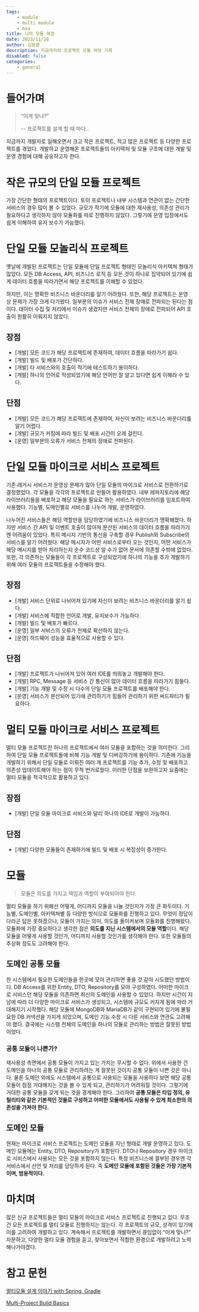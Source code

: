 ```yaml
---
tags: 
    - module
    - multi module
    - msa
title: 나의 모듈 여정
date: 2023/11/28
author: 김동환
description: 지금까지의 프로젝트 모듈 여정 기록
disabled: false
categories:
    - general
---
```


# 들어가며

> “이게 맞나?”
>
> -- 프로젝트를 설계 할 때 마다..
>

지금까지 개발자로 일해오면서 크고 작은 프로젝트, 적고 많은 프로젝트 등 다양한 프로젝트를 겪었다. 
개발하고 운영해온 프로젝트들의 아키텍처 및 모듈 구조에 대한 개발 및 운영 경험에 대해 공유하고자 한다.

# 작은 규모의 단일 모듈 프로젝트

가장 간단한 형태의 프로젝트이다. 토이 프로젝트나 내부 시스템과 연관이 없는 간단한 서비스의 경우 많이 볼 수 있었다. 
규모가 작기에 모듈에 대한 재사용성, 의존성 관리가 필요하다고 생각하지 않아 모듈화를 따로 진행하지 않았다. 
그렇기에 운영 입장에서도 쉽게 이해하여 유지 보수가 가능했다.

# 단일 모듈 모놀리식 프로젝트

옛날에 개발된 프로젝트는 단일 모듈에 단일 프로젝트 형태인 모놀리식 아키텍쳐 형태가 많았다. 
모든 DB Access, API, 비즈니스 로직 등 모든 것이 하나로 집약되어 있기에 쉽게 데이터 흐름을 따라가면서 해당 프로젝트를 이해할 수 있었다.

하지만, 이는 명확한 비즈니스 바운더리를 알기 어려웠다. 
또한, 해당 프로젝트는 운영 상 문제가 가장 크게 다가왔다. 
일부분의 이슈가 서비스 전체 장애로 전파되는 된다는 점이다.
데이터 수집 및 처리에서 이슈가 생겼지만 서비스 전체의 장애로 전파되어 API 호출이 원활히 이뤄지지 않았다.

## 장점

- [개발] 모든 코드가 해당 프로젝트에 존재하여, 데이터 흐름을 따라가기 쉽다.
- [개발] 빌드 및 배포가 간단하다.
- [개발] 타 서비스와의 호출이 적기에 테스트하기 용이하다.
- [개발] 하나의 언어로 작성되었기에 해당 언어만 잘 알고 있다면 쉽게 이해라 수 있다.

## 단점

- [개발] 모든 코드가 해당 프로젝트에 존재하여, 자신이 보려는 비즈니스 바운더리를 알기 어렵다.
- [개발] 규모가 커짐에 따라 빌드 및 배포 시간이 오래 걸린다.
- [운영] 일부분의 오류가 서비스 전체의 장애로 전파된다.

# 단일 모듈 마이크로 서비스 프로젝트

기존 레거시 서비스가 운영상 문제가 많아 단일 모듈의 마이크로 서비스로 전환하기로 결정했었다. 각 모듈을 각각의 프로젝트로 만들어 활용하였다. 
내부 레파지토리에 해당 라이브러리들을 배포하고 해당 모듈을 필요로 하는 서비스가 라이브러리를 임포트하여 사용했다. 기능별, 도메인별로 서비스를 나누어 개발, 운영하였다.

나누어진 서비스들은 해당 역할만을 담당하였기에 비즈니스 바운더리가 명확해졌다. 
하지만 서비스 간 API 및 이벤트 호출이 많아져 분산된 서비스의 데이터 흐름을 따라가기엔 어려움이 있었다. 
특히 메시지 기반의 통신을 구축할 경우 Publish와 Subscribe의 서비스를 알기 어려웠다. 
해당 메시지가 어떤 서비스로부터 오는 것인지, 어떤 서비스가 해당 메시지를 받아 처리하는지 순수 코드상 알 수가 없어 문서에 의존할 수밖에 없었다. 
또한, 각 의존하는 모듈들이 각 프로젝트로 구성되었기에 하나의 기능을 추가 개발하기 위해 여러 모듈의 프로젝트들을 수정해야 했다.

## 장점

- [개발] 서비스 단위로 나뉘어져 있기에 자신이 보려는 비즈니스 바운더리를 알기 쉽다.
- [개발] 서비스에 적합한 언어로 개발, 유지보수가 가능하다.
- [개발] 빌드 및 배포가 빠르다.
- [운영] 일부 서비스의 오류가 전체로 확산하지 않는다.
- [운영] 하드웨어 성능을 효율적으로 사용할 수 있다.

## 단점

- [개발] 프로젝트가 나뉘어져 있어 여러 IDE를 띄워놓고 개발해야 한다.
- [개발] RPC, Message 등 서비스 간 통신이 많아 데이터 흐름을 따라가기 힘들다.
- [개발] 기능 개발 및 수정 시 다수의 단일 모듈 프로젝트를 배포해야 한다.
- [운영] 서비스가 분산되어 있기에 관리하기가 힘들어 관리하기 위한 써드파티가 필요하다.

# 멀티 모듈 마이크로 서비스 프로젝트

멀티 모듈 프로젝트란 하나의 프로젝트에서 여러 모듈을 포함하는 것을 의미한다. 
그리하여 단일 모듈 프로젝트들에 비해 기능 개발 및 디버깅하기에 용이하다. 
기존에 기능을 개발하기 위해서 단일 모듈로 이뤄진 여러 개 프로젝트를 기능 추가, 수정 및 배포하고 의존성 업데이트해야 하는 점이 무척 번거로웠다. 
이러한 단점을 보완하고자 요즘에는 멀티 모듈을 적극적으로 활용하고 있다.

## 장점

- [개발] 단일 모듈 마이크로 서비스와 달리 하나의 IDE로 개발이 가능하다.

## 단점

- [개발] 다양한 모듈들이 존재하기에 빌드 및 배포 시 복잡성이 증가한다.

# 모듈

> 모듈은 의도를 가지고 책임과 역할이 부여되어야 한다.
>

멀티 모듈을 하기 위해선 어떻게, 어디까지 모듈을 나눌 것인지가 가장 큰 화두이다. 기능별, 도메인별, 아키텍쳐별 등 다양한 방식으로 모듈화를 진행하고 있다. 
무엇이 정답이다라곤 답은 못하겠으나, 모듈이 가지는 의미, 의도를 돌이켜보며 모듈화를 진행해왔다. 
모듈화에 가장 중요하다고 생각한 점은 **의도를 지닌 시스템에서의 모듈 역할**이다. 해당 모듈을 어떻게 사용할 것인가, 어디까지 사용할 것인가를 생각해야 한다. 
또한 모듈들의 추상화 정도도 고려해야 한다.

## **도메인 공통 모듈**

한 시스템에서 필요한 도메인들을 한곳에 모아 관리하면 좋을 것 같아 시도했던 방법이다. 
DB Access를 위한 Entity, DTO, Repository를 모아 구성하였다. 
어떠한 마이크로 서비스던 해당 모듈을 의존하면 최신의 도메인을 사용할 수 있었다. 
하지만 시간이 지남에 따라 더 다양한 마이크로 서비스가 생성되고, 시스템에 규모도 커지게 됨에 따라 거대해지기 시작했다. 
해당 모듈에 MongoDB와 MariaDB가 같이 구현되어 있기에 불필요한 DB 커넥션을 가지게 되었으며, 도메인 기능 수정 시 다른 서비스와 연관도 고려해야 했다. 
결국에는 시스템 전체의 도메인을 하나의 모듈로 관리하는 방법은 잘못된 방법이었다.

### **공통 모듈이 나쁜가?**

재사용성 측면에서 공통 모듈이 가지고 있는 가치는 무시할 수 없다. 
위에서 사용한 건 도메인을 하나의 공통 모듈로 관리하려는 게 잘못된 것이지 공통 모듈이 나쁜 것은 아니다. 
물론 도메인 외에도 시스템에서 공통으로 사용되는 모듈을 사용하다 보면 해당 공통 모듈이 점점 거대해지는 것을 볼 수 있게 되고, 
관리하기가 어려워질 것이다. 그렇기에 거대한 공통 모듈을 갖게 되는 것을 경계해야 한다. 
그리하여 **공통 모듈은 타입 정의, 유틸리티와 같은 기본적인 것들로 구성하고 어떠한 모듈에서도 사용될 수 있게 최소한의 의존성을 가져야 한다.**

## 도메인 모듈

현재는 마이크로 서비스 프로젝트는 도메인 모듈을 지닌 형태로 개발 운영하고 있다. 
도메인 모듈에는 Entity, DTO, Repository가 포함된다. DTO나 Repository 경우 마이크로 서비스에서 사용되는 모든 것을 포함하지 않는다. 
특정 비즈니스에 결부된 경우엔 각 서비스에서 선언 및 처리를 담당하게 된다. 즉 **도메인 모듈에 포함된 것들은 가장 기본적이며, 범용적이다.**


# 마치며

많은 신규 프로젝트들은 멀티 모듈의 마이크로 서비스 프로젝트로 진행되고 있다. 
무조건 모든 프로젝트를 멀티 모듈로 진행하지는 않는다. 각 프로젝트의 규모, 성격이 있기에 이를 고려하여 개발하고 있다. 
계속해서 프로젝트를 개발하면서 끊임없이 “이게 맞나?” 자문하고, 다양한 멀티 모듈 경험을 듣고, 찾아보면서 적합한 환경으로 개발하려고 노력해나가야겠다.

# 참고 문헌


[멀티모듈 설계 이야기 with Spring, Gradle](https://techblog.woowahan.com/2637/)

[Multi-Project Build Basics](https://docs.gradle.org/current/userguide/intro_multi_project_builds.html)